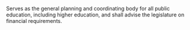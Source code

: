 Serves as the general planning and coordinating body for all public education, including higher education, and shall advise the legislature on financial requirements.
